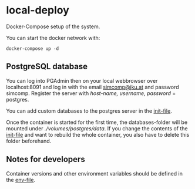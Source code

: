 # local-deploy
Docker-Compose setup of the system.

You can start the docker network with:

```
docker-compose up -d
```
## PostgreSQL database
You can log into PGAdmin then on your local webbrowser over localhost:8091 and log in with the email simcomp@jku.at and password simcomp.
Register the server with *host-name, username, password* = postgres.

You can add custom databases to the postgres server in the [init-file](./volumes/postgres/init/init.sql).

Once the container is started for the first time, the databases-folder will be mounted under *./volumes/postgres/data*.
If you change the contents of the [init-file](./volumes/postgres/init/init.sql) and want to rebuild the whole container, you also have to delete this folder beforehand.


## Notes for developers
Container versions and other environment variables should be defined in the [env-file](./.env).
